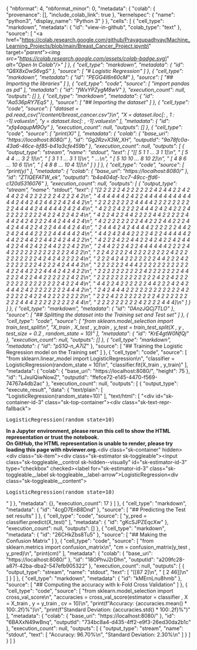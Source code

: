 {
  "nbformat": 4,
  "nbformat_minor": 0,
  "metadata": {
    "colab": {
      "provenance": [],
      "include_colab_link": true
    },
    "kernelspec": {
      "name": "python3",
      "display_name": "Python 3"
    }
  },
  "cells": [
    {
      "cell_type": "markdown",
      "metadata": {
        "id": "view-in-github",
        "colab_type": "text"
      },
      "source": [
        "<a href=\"https://colab.research.google.com/github/Prayagupadhyay/Machine_Learning_Projects/blob/main/Breast_Cancer_Project.ipynb\" target=\"_parent\"><img src=\"https://colab.research.google.com/assets/colab-badge.svg\" alt=\"Open In Colab\"/></a>"
      ]
    },
    {
      "cell_type": "markdown",
      "metadata": {
        "id": "Q8X8xDwS6vgS"
      },
      "source": [
        "# Logistic Regression"
      ]
    },
    {
      "cell_type": "markdown",
      "metadata": {
        "id": "PEGG4I6n60cM"
      },
      "source": [
        "## Importing the libraries"
      ]
    },
    {
      "cell_type": "code",
      "source": [
        "import pandas as pd"
      ],
      "metadata": {
        "id": "fWxYPZygM8wV"
      },
      "execution_count": null,
      "outputs": []
    },
    {
      "cell_type": "markdown",
      "metadata": {
        "id": "Aa536pRY7Eq5"
      },
      "source": [
        "## Importing the dataset"
      ]
    },
    {
      "cell_type": "code",
      "source": [
        "dataset = pd.read_csv(\"/content/breast_cancer.csv\")\n",
        "X = dataset.iloc[: , 1 : -1].values\n",
        "y = dataset.iloc[: , -1].values\n"
      ],
      "metadata": {
        "id": "xfq4aqupM9Oy"
      },
      "execution_count": null,
      "outputs": []
    },
    {
      "cell_type": "code",
      "source": [
        "print(X)"
      ],
      "metadata": {
        "colab": {
          "base_uri": "https://localhost:8080/"
        },
        "id": "Gg2RzvX3W_XH",
        "outputId": "9a78fc0a-43a6-46ce-bf85-b41a3cfe459b"
      },
      "execution_count": null,
      "outputs": [
        {
          "output_type": "stream",
          "name": "stdout",
          "text": [
            "[[ 5  1  1 ...  3  1  1]\n",
            " [ 5  4  4 ...  3  2  1]\n",
            " [ 3  1  1 ...  3  1  1]\n",
            " ...\n",
            " [ 5 10 10 ...  8 10  2]\n",
            " [ 4  8  6 ... 10  6  1]\n",
            " [ 4  8  8 ... 10  4  1]]\n"
          ]
        }
      ]
    },
    {
      "cell_type": "code",
      "source": [
        "print(y)"
      ],
      "metadata": {
        "colab": {
          "base_uri": "https://localhost:8080/"
        },
        "id": "ZTlQEFATW_ek",
        "outputId": "b4a404af-1cc7-49cc-ffd6-c120d5316076"
      },
      "execution_count": null,
      "outputs": [
        {
          "output_type": "stream",
          "name": "stdout",
          "text": [
            "[2 2 2 2 2 4 2 2 2 2 2 2 4 2 4 4 2 2 4 2 4 4 2 2 4 2 2 2 2 2 2 4 2 2 2 4 2\n",
            " 4 4 4 4 4 4 2 4 2 2 4 4 4 4 4 4 4 4 4 4 4 4 2 4 4 2 4 2 4 4 2 2 4 2 4 4 2\n",
            " 2 2 2 2 2 2 2 2 4 4 4 4 2 2 2 2 2 2 2 2 2 2 4 4 4 4 2 4 4 4 4 4 2 4 2 4 4\n",
            " 4 2 2 2 4 2 2 2 2 4 4 4 2 4 2 4 2 2 2 4 2 2 2 2 2 2 2 2 4 2 2 4 2 2 4 2 4\n",
            " 4 2 2 4 2 2 4 4 2 2 2 2 4 4 2 2 2 2 2 4 4 4 2 4 2 4 2 2 2 4 4 2 4 4 4 2 4\n",
            " 4 2 2 2 2 2 2 2 2 4 4 2 2 2 4 4 2 2 2 4 4 2 4 4 4 2 2 4 2 2 4 4 4 4 2 4 4\n",
            " 2 4 4 4 2 4 2 4 4 4 4 2 2 2 2 2 2 4 4 2 2 4 2 4 4 4 2 2 2 2 4 4 4 4 4 2 4\n",
            " 4 4 2 4 2 4 4 2 2 2 2 4 2 2 4 4 4 4 4 2 4 4 2 2 4 4 2 2 4 4 2 4 2 4 4 2 2\n",
            " 4 2 2 2 4 2 2 4 4 2 2 4 2 4 2 2 4 2 4 4 4 2 2 4 4 2 4 2 2 4 4 2 2 2 4 2 2\n",
            " 2 4 4 2 2 2 4 2 2 4 4 4 4 4 4 2 2 2 2 4 4 2 2 2 2 2 2 2 2 2 2 2 2 2 4 2 2\n",
            " 2 2 4 2 2 2 2 4 2 2 2 2 2 2 2 2 4 2 2 2 2 2 2 2 2 2 2 4 2 4 2 4 2 2 2 2 4\n",
            " 2 2 2 4 2 4 2 2 2 2 2 2 2 4 4 2 2 2 4 2 2 2 2 2 2 2 2 4 2 2 2 4 2 4 4 4 2\n",
            " 2 2 2 2 2 2 4 4 4 2 2 2 2 2 2 2 2 2 2 2 4 2 2 4 4 2 2 2 4 4 4 2 4 2 4 2 2\n",
            " 2 2 2 2 2 2 2 2 2 2 4 2 2 2 2 2 2 2 4 4 2 2 2 4 2 2 4 4 2 2 2 2 2 2 4 2 2\n",
            " 2 2 2 2 2 2 2 2 2 2 2 2 2 4 2 2 4 2 2 2 2 2 2 2 2 2 2 2 2 2 2 2 4 2 2 4 4\n",
            " 4 4 2 2 4 2 2 2 2 2 2 4 4 2 2 2 4 2 4 2 4 4 4 2 4 2 2 2 2 2 2 2 2 4 4 4 2\n",
            " 2 4 2 4 4 4 2 2 2 2 2 2 2 2 2 2 2 2 4 2 2 2 2 2 2 4 2 2 4 2 2 2 2 2 2 2 2\n",
            " 2 2 2 4 2 2 2 2 2 2 2 2 2 4 2 2 2 2 2 2 2 2 2 4 4 4 2 2 2 2 2 2 2 2 2 4 4\n",
            " 2 2 2 2 2 2 2 2 2 4 2 2 2 2 4 4 4]\n"
          ]
        }
      ]
    },
    {
      "cell_type": "markdown",
      "metadata": {
        "id": "0AnzJQCj7TLO"
      },
      "source": [
        "## Splitting the dataset into the Training set and Test set"
      ]
    },
    {
      "cell_type": "code",
      "source": [
        "from sklearn.model_selection import train_test_split\n",
        "X_train , X_test , y_train , y_test = train_test_split(X , y , test_size = 0.2 , random_state = 10)"
      ],
      "metadata": {
        "id": "KrE4gtW0NfQj"
      },
      "execution_count": null,
      "outputs": []
    },
    {
      "cell_type": "markdown",
      "metadata": {
        "id": "pS1Q-n_A7iZ_"
      },
      "source": [
        "## Training the Logistic Regression model on the Training set"
      ]
    },
    {
      "cell_type": "code",
      "source": [
        "from sklearn.linear_model import LogisticRegression\n",
        "classifier = LogisticRegression(random_state = 10)\n",
        "classifier.fit(X_train , y_train)"
      ],
      "metadata": {
        "colab": {
          "base_uri": "https://localhost:8080/",
          "height": 75
        },
        "id": "LJxulQiwNowZ",
        "outputId": "ffefce72-e145-4470-f569-74767a4db2ac"
      },
      "execution_count": null,
      "outputs": [
        {
          "output_type": "execute_result",
          "data": {
            "text/plain": [
              "LogisticRegression(random_state=10)"
            ],
            "text/html": [
              "<style>#sk-container-id-3 {color: black;background-color: white;}#sk-container-id-3 pre{padding: 0;}#sk-container-id-3 div.sk-toggleable {background-color: white;}#sk-container-id-3 label.sk-toggleable__label {cursor: pointer;display: block;width: 100%;margin-bottom: 0;padding: 0.3em;box-sizing: border-box;text-align: center;}#sk-container-id-3 label.sk-toggleable__label-arrow:before {content: \"▸\";float: left;margin-right: 0.25em;color: #696969;}#sk-container-id-3 label.sk-toggleable__label-arrow:hover:before {color: black;}#sk-container-id-3 div.sk-estimator:hover label.sk-toggleable__label-arrow:before {color: black;}#sk-container-id-3 div.sk-toggleable__content {max-height: 0;max-width: 0;overflow: hidden;text-align: left;background-color: #f0f8ff;}#sk-container-id-3 div.sk-toggleable__content pre {margin: 0.2em;color: black;border-radius: 0.25em;background-color: #f0f8ff;}#sk-container-id-3 input.sk-toggleable__control:checked~div.sk-toggleable__content {max-height: 200px;max-width: 100%;overflow: auto;}#sk-container-id-3 input.sk-toggleable__control:checked~label.sk-toggleable__label-arrow:before {content: \"▾\";}#sk-container-id-3 div.sk-estimator input.sk-toggleable__control:checked~label.sk-toggleable__label {background-color: #d4ebff;}#sk-container-id-3 div.sk-label input.sk-toggleable__control:checked~label.sk-toggleable__label {background-color: #d4ebff;}#sk-container-id-3 input.sk-hidden--visually {border: 0;clip: rect(1px 1px 1px 1px);clip: rect(1px, 1px, 1px, 1px);height: 1px;margin: -1px;overflow: hidden;padding: 0;position: absolute;width: 1px;}#sk-container-id-3 div.sk-estimator {font-family: monospace;background-color: #f0f8ff;border: 1px dotted black;border-radius: 0.25em;box-sizing: border-box;margin-bottom: 0.5em;}#sk-container-id-3 div.sk-estimator:hover {background-color: #d4ebff;}#sk-container-id-3 div.sk-parallel-item::after {content: \"\";width: 100%;border-bottom: 1px solid gray;flex-grow: 1;}#sk-container-id-3 div.sk-label:hover label.sk-toggleable__label {background-color: #d4ebff;}#sk-container-id-3 div.sk-serial::before {content: \"\";position: absolute;border-left: 1px solid gray;box-sizing: border-box;top: 0;bottom: 0;left: 50%;z-index: 0;}#sk-container-id-3 div.sk-serial {display: flex;flex-direction: column;align-items: center;background-color: white;padding-right: 0.2em;padding-left: 0.2em;position: relative;}#sk-container-id-3 div.sk-item {position: relative;z-index: 1;}#sk-container-id-3 div.sk-parallel {display: flex;align-items: stretch;justify-content: center;background-color: white;position: relative;}#sk-container-id-3 div.sk-item::before, #sk-container-id-3 div.sk-parallel-item::before {content: \"\";position: absolute;border-left: 1px solid gray;box-sizing: border-box;top: 0;bottom: 0;left: 50%;z-index: -1;}#sk-container-id-3 div.sk-parallel-item {display: flex;flex-direction: column;z-index: 1;position: relative;background-color: white;}#sk-container-id-3 div.sk-parallel-item:first-child::after {align-self: flex-end;width: 50%;}#sk-container-id-3 div.sk-parallel-item:last-child::after {align-self: flex-start;width: 50%;}#sk-container-id-3 div.sk-parallel-item:only-child::after {width: 0;}#sk-container-id-3 div.sk-dashed-wrapped {border: 1px dashed gray;margin: 0 0.4em 0.5em 0.4em;box-sizing: border-box;padding-bottom: 0.4em;background-color: white;}#sk-container-id-3 div.sk-label label {font-family: monospace;font-weight: bold;display: inline-block;line-height: 1.2em;}#sk-container-id-3 div.sk-label-container {text-align: center;}#sk-container-id-3 div.sk-container {/* jupyter's `normalize.less` sets `[hidden] { display: none; }` but bootstrap.min.css set `[hidden] { display: none !important; }` so we also need the `!important` here to be able to override the default hidden behavior on the sphinx rendered scikit-learn.org. See: https://github.com/scikit-learn/scikit-learn/issues/21755 */display: inline-block !important;position: relative;}#sk-container-id-3 div.sk-text-repr-fallback {display: none;}</style><div id=\"sk-container-id-3\" class=\"sk-top-container\"><div class=\"sk-text-repr-fallback\"><pre>LogisticRegression(random_state=10)</pre><b>In a Jupyter environment, please rerun this cell to show the HTML representation or trust the notebook. <br />On GitHub, the HTML representation is unable to render, please try loading this page with nbviewer.org.</b></div><div class=\"sk-container\" hidden><div class=\"sk-item\"><div class=\"sk-estimator sk-toggleable\"><input class=\"sk-toggleable__control sk-hidden--visually\" id=\"sk-estimator-id-3\" type=\"checkbox\" checked><label for=\"sk-estimator-id-3\" class=\"sk-toggleable__label sk-toggleable__label-arrow\">LogisticRegression</label><div class=\"sk-toggleable__content\"><pre>LogisticRegression(random_state=10)</pre></div></div></div></div></div>"
            ]
          },
          "metadata": {},
          "execution_count": 17
        }
      ]
    },
    {
      "cell_type": "markdown",
      "metadata": {
        "id": "4cgD7EnB8Dnd"
      },
      "source": [
        "## Predicting the Test set results"
      ]
    },
    {
      "cell_type": "code",
      "source": [
        "y_pred = classifier.predict(X_test)"
      ],
      "metadata": {
        "id": "gKcSJPZEqcXw"
      },
      "execution_count": null,
      "outputs": []
    },
    {
      "cell_type": "markdown",
      "metadata": {
        "id": "26CHkZbs8Tu5"
      },
      "source": [
        "## Making the Confusion Matrix"
      ]
    },
    {
      "cell_type": "code",
      "source": [
        "from sklearn.metrics import confusion_matrix\n",
        "cm = confusion_matrix(y_test , y_pred)\n",
        "print(cm)"
      ],
      "metadata": {
        "colab": {
          "base_uri": "https://localhost:8080/"
        },
        "id": "18OPhvJ2rDhn",
        "outputId": "a209fc28-a87f-42ba-dba2-547efb905322"
      },
      "execution_count": null,
      "outputs": [
        {
          "output_type": "stream",
          "name": "stdout",
          "text": [
            "[[87  2]\n",
            " [ 2 46]]\n"
          ]
        }
      ]
    },
    {
      "cell_type": "markdown",
      "metadata": {
        "id": "kMErnLnu8hmb"
      },
      "source": [
        "## Computing the accuracy with k-Fold Cross Validation"
      ]
    },
    {
      "cell_type": "code",
      "source": [
        "from sklearn.model_selection import cross_val_score\n",
        "accuracies = cross_val_score(estimator = classifier , X = X_train , y = y_train , cv = 10)\n",
        "print(f\"Accuracy: {accuracies.mean() * 100:.2f}%\")\n",
        "print(f\"Standard Deviation: {accuracies.std() * 100:.2f}%\")"
      ],
      "metadata": {
        "colab": {
          "base_uri": "https://localhost:8080/"
        },
        "id": "6BAXxN49wBnq",
        "outputId": "734bc8a4-d435-4ff2-e9f3-26ed30da2b1c"
      },
      "execution_count": null,
      "outputs": [
        {
          "output_type": "stream",
          "name": "stdout",
          "text": [
            "Accuracy: 96.70%\n",
            "Standard Deviation: 2.30%\n"
          ]
        }
      ]
    }
  ]
}
